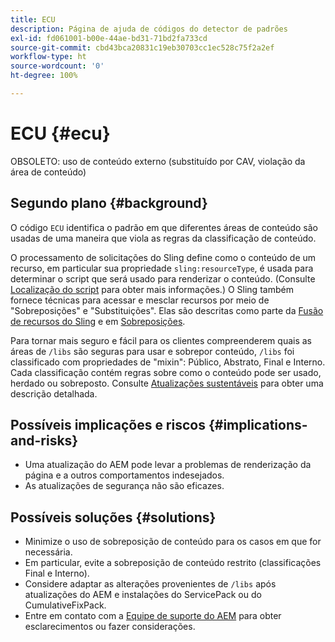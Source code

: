 ```yaml
---
title: ECU
description: Página de ajuda de códigos do detector de padrões
exl-id: fd061001-b00e-44ae-bd31-71bd2fa733cd
source-git-commit: cbd43bca20831c19eb30703cc1ec528c75f2a2ef
workflow-type: ht
source-wordcount: '0'
ht-degree: 100%

---
```


# ECU {#ecu}

OBSOLETO: uso de conteúdo externo (substituído por CAV, violação da área de conteúdo)

## Segundo plano {#background}

O código `ECU` identifica o padrão em que diferentes áreas de conteúdo são usadas de uma maneira que viola as regras da classificação de conteúdo.

O processamento de solicitações do Sling define como o conteúdo de um recurso, em particular sua propriedade `sling:resourceType`, é usada para determinar o script que será usado para renderizar o conteúdo. (Consulte [Localização do script](https://experienceleague.adobe.com/docs/experience-manager-65/developing/introduction/the-basics.html?lang=pt-BR#locating-the-script) para obter mais informações.) O Sling também fornece técnicas para acessar e mesclar recursos por meio de &quot;Sobreposições&quot; e &quot;Substituições&quot;. Elas são descritas como parte da [Fusão de recursos do Sling](https://experienceleague.adobe.com/docs/experience-manager-65/developing/platform/sling-resource-merger.html?lang=pt-BR) e em [Sobreposições](https://experienceleague.adobe.com/docs/experience-manager-65/developing/platform/overlays.html?lang=pt-BR).

Para tornar mais seguro e fácil para os clientes compreenderem quais as áreas de `/libs` são seguras para usar e sobrepor conteúdo, `/libs` foi classificado com propriedades de &quot;mixin&quot;: Público, Abstrato, Final e Interno. Cada classificação contém regras sobre como o conteúdo pode ser usado, herdado ou sobreposto. Consulte [Atualizações sustentáveis](https://experienceleague.adobe.com/docs/experience-manager-65/deploying/upgrading/sustainable-upgrades.html?lang=pt-BR) para obter uma descrição detalhada.

## Possíveis implicações e riscos {#implications-and-risks}

* Uma atualização do AEM pode levar a problemas de renderização da página e a outros comportamentos indesejados.
* As atualizações de segurança não são eficazes.

## Possíveis soluções {#solutions}

* Minimize o uso de sobreposição de conteúdo para os casos em que for necessária.
* Em particular, evite a sobreposição de conteúdo restrito (classificações Final e Interno).
* Considere adaptar as alterações provenientes de `/libs` após atualizações do AEM e instalações do ServicePack ou do CumulativeFixPack.
* Entre em contato com a [Equipe de suporte do AEM](https://helpx.adobe.com/br/enterprise/using/support-for-experience-cloud.html) para obter esclarecimentos ou fazer considerações.
